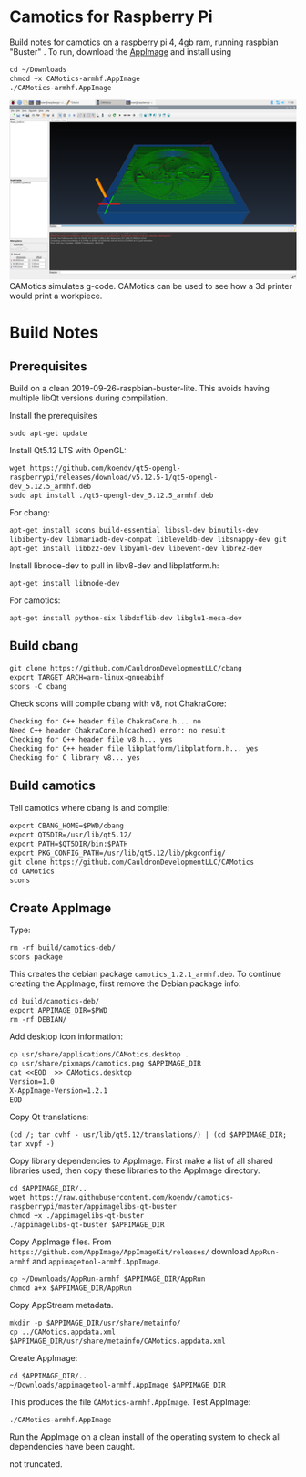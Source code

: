 # Camotics for Raspberry Pi
Build notes for camotics on a raspberry pi 4, 4gb ram, running raspbian "Buster" . To run, download the [AppImage](https://github.com/koendv/camotics-raspberrypi/releases) and install using 
~~~
cd ~/Downloads
chmod +x CAMotics-armhf.AppImage
./CAMotics-armhf.AppImage
~~~

![screenshot](https://github.com/koendv/camotics-raspberrypi/raw/master/doc/screenshot.png  "Camotics on Raspberry Pi")
CAMotics simulates g-code. CAMotics can be used to see how a 3d printer would print a workpiece. 

# Build Notes 
## Prerequisites

Build on a clean  2019-09-26-raspbian-buster-lite. This avoids having multiple libQt versions during compilation.

Install the prerequisites
~~~
sudo apt-get update
~~~

Install Qt5.12 LTS with OpenGL:
~~~
wget https://github.com/koendv/qt5-opengl-raspberrypi/releases/download/v5.12.5-1/qt5-opengl-dev_5.12.5_armhf.deb
sudo apt install ./qt5-opengl-dev_5.12.5_armhf.deb
~~~

For cbang:
~~~
apt-get install scons build-essential libssl-dev binutils-dev libiberty-dev libmariadb-dev-compat libleveldb-dev libsnappy-dev git
apt-get install libbz2-dev libyaml-dev libevent-dev libre2-dev 
~~~
Install libnode-dev to pull in libv8-dev and libplatform.h:
~~~
apt-get install libnode-dev 
~~~
For camotics:
~~~
apt-get install python-six libdxflib-dev libglu1-mesa-dev
~~~
## Build cbang
~~~
git clone https://github.com/CauldronDevelopmentLLC/cbang
export TARGET_ARCH=arm-linux-gnueabihf
scons -C cbang
~~~
Check scons will compile cbang with v8, not ChakraCore:
~~~
Checking for C++ header file ChakraCore.h... no
Need C++ header ChakraCore.h(cached) error: no result
Checking for C++ header file v8.h... yes
Checking for C++ header file libplatform/libplatform.h... yes
Checking for C library v8... yes
~~~

## Build camotics
Tell camotics where cbang is and compile:
~~~
export CBANG_HOME=$PWD/cbang
export QT5DIR=/usr/lib/qt5.12/
export PATH=$QT5DIR/bin:$PATH
export PKG_CONFIG_PATH=/usr/lib/qt5.12/lib/pkgconfig/
git clone https://github.com/CauldronDevelopmentLLC/CAMotics
cd CAMotics
scons
~~~

## Create AppImage
Type:
~~~
rm -rf build/camotics-deb/
scons package
~~~
This creates the debian package `camotics_1.2.1_armhf.deb`.
To continue creating the AppImage, first remove the Debian package info:
~~~
cd build/camotics-deb/
export APPIMAGE_DIR=$PWD
rm -rf DEBIAN/
~~~
Add desktop icon information:
~~~
cp usr/share/applications/CAMotics.desktop .
cp usr/share/pixmaps/camotics.png $APPIMAGE_DIR
cat <<EOD  >> CAMotics.desktop
Version=1.0
X-AppImage-Version=1.2.1
EOD
~~~

Copy Qt translations:
~~~
(cd /; tar cvhf - usr/lib/qt5.12/translations/) | (cd $APPIMAGE_DIR; tar xvpf -)
~~~

Copy library dependencies to AppImage. First make a list of all shared libraries used, then copy these libraries to the AppImage directory.
```
cd $APPIMAGE_DIR/..
wget https://raw.githubusercontent.com/koendv/camotics-raspberrypi/master/appimagelibs-qt-buster
chmod +x ./appimagelibs-qt-buster 
./appimagelibs-qt-buster $APPIMAGE_DIR
```
Copy AppImage files. From `https://github.com/AppImage/AppImageKit/releases/` download `AppRun-armhf` and `appimagetool-armhf.AppImage`.
```
cp ~/Downloads/AppRun-armhf $APPIMAGE_DIR/AppRun
chmod a+x $APPIMAGE_DIR/AppRun
```
Copy AppStream metadata.
```
mkdir -p $APPIMAGE_DIR/usr/share/metainfo/
cp ../CAMotics.appdata.xml $APPIMAGE_DIR/usr/share/metainfo/CAMotics.appdata.xml
```
Create AppImage:
```
cd $APPIMAGE_DIR/..
~/Downloads/appimagetool-armhf.AppImage $APPIMAGE_DIR
```
This produces the file ```CAMotics-armhf.AppImage```.
Test AppImage:
```
./CAMotics-armhf.AppImage
```
Run the AppImage on a clean install of the operating system to check all dependencies have been caught.

not truncated.
